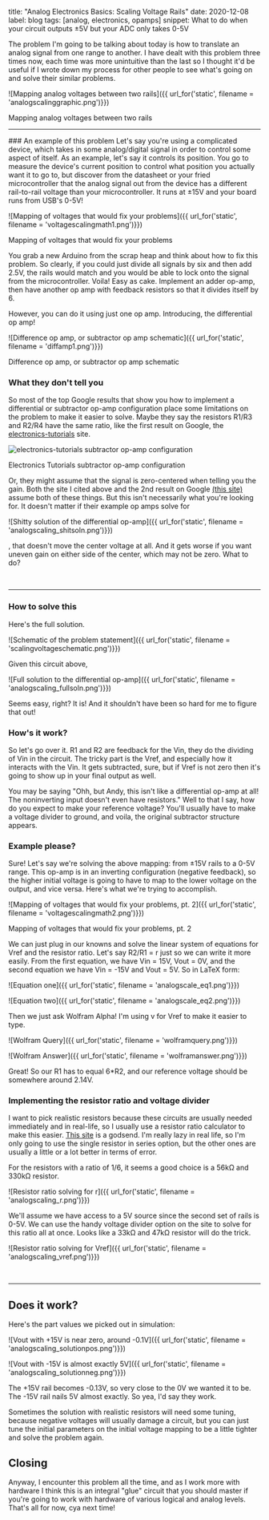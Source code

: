 title: "Analog Electronics Basics: Scaling Voltage Rails"
date: 2020-12-08
label: blog
tags: [analog, electronics, opamps]
snippet: What to do when your circuit outputs ±5V but your ADC only takes 0-5V

The problem I'm going to be talking about today is how to translate an analog signal from one range to another. I have dealt with this problem three times now, each time was more unintuitive than the last so I thought it'd be useful if I wrote down my process for other people to see what's going on and solve their similar problems. 

![Mapping analog voltages between two rails]({{ url_for('static', filename = 'analogscalinggraphic.png')}})
<p class="caption">Mapping analog voltages between two rails</p>

<hr>
### An example of this problem
Let's say you're using a complicated device, which takes in some analog/digital signal in order to control some aspect of itself. As an example, let's say it controls its position. You go to measure the device's current position to control what position you actually want it to go to, but discover from the datasheet or your fried microcontroller that the analog signal out from the device has a different rail-to-rail voltage than your microcontroller. It runs at ±15V and your board runs from USB's 0-5V! 

![Mapping of voltages that would fix your problems]({{ url_for('static', filename = 'voltagescalingmath1.png')}})
<p class="caption">Mapping of voltages that would fix your problems</p>

You grab a new Arduino from the scrap heap and think about how to fix this problem. So clearly, if you could just divide all signals by six and then add 2.5V, the rails would match and you would be able to lock onto the signal from the microcontroller. Voila! Easy as cake. Implement an adder op-amp, then have another op amp with feedback resistors so that it divides itself by 6. 

However, you can do it using just one op amp. Introducing, the differential op amp!

![Difference op amp, or subtractor op amp schematic]({{ url_for('static', filename = 'diffamp1.png')}})
<p class="caption">Difference op amp, or subtractor op amp schematic</p>

### What they don't tell you 

So most of the top Google results that show you how to implement a differential or subtractor op-amp configuration place some limitations on the problem to make it easier to solve. Maybe they say the resistors R1/R3 and R2/R4 have the same ratio, like the first result on Google, the [electronics-tutorials](https://www.electronics-tutorials.ws/opamp/opamp_5.html) site.

![electronics-tutorials subtractor op-amp configuration](https://www.electronicshub.org/wp-content/uploads/2015/01/1.-Differential-amplifier-circuit.jpg)
<p class="caption">Electronics Tutorials subtractor op-amp configuration</p>

Or, they might assume that the signal is zero-centered when telling you the gain. Both the site I cited above and the 2nd result on Google [(this site)](https://www.electronicshub.org/differential-amplifier/) assume both of these things. But this isn't necessarily what you're looking for. It doesn't matter if their example op amps solve for 


![Shitty solution of the differential op-amp]({{ url_for('static', filename = 'analogscaling_shitsoln.png')}})

, that doesn't move the center voltage at all. And it gets worse if you want uneven gain on either side of the center, which may not be zero. What to do?

<br>
<hr>

### How to solve this 
Here's the full solution.

![Schematic of the problem statement]({{ url_for('static', filename = 'scalingvoltageschematic.png')}})

Given this circuit above, 


![Full solution to the differential op-amp]({{ url_for('static', filename = 'analogscaling_fullsoln.png')}})

Seems easy, right? It is! And it shouldn't have been so hard for me to figure that out!

### How's it work?
So let's go over it. R1 and R2 are feedback for the Vin, they do the dividing of Vin in the circuit. The tricky part is the Vref, and especially how it interacts with the Vin. It gets subtracted, sure, but if Vref is not zero then it's going to show up in your final output as well. 

You may be saying "Ohh, but Andy, this isn't like a differential op-amp at all! The noninverting input doesn't even have resistors." Well to that I say, how do you expect to make your reference voltage? You'll usually have to make a voltage divider to ground, and voila, the original subtractor structure appears.

### Example please? 
Sure! Let's say we're solving the above mapping: from ±15V rails to a 0-5V range. This op-amp is in an inverting configuration (negative feedback), so the higher initial voltage is going to have to map to the lower voltage on the output, and vice versa. Here's what we're trying to accomplish.

![Mapping of voltages that would fix your problems, pt. 2]({{ url_for('static', filename = 'voltagescalingmath2.png')}})
<p class="caption">Mapping of voltages that would fix your problems, pt. 2</p>

We can just plug in our knowns and solve the linear system of equations for Vref and the resistor ratio. Let's say R2/R1 = r just so we can write it more easily. From the first equation, we have Vin = 15V, Vout = 0V, and the second equation we have Vin = -15V and Vout = 5V. So in LaTeX form:

![Equation one]({{ url_for('static', filename = 'analogscale_eq1.png')}})

![Equation two]({{ url_for('static', filename = 'analogscale_eq2.png')}})

Then we just ask Wolfram Alpha! I'm using v for Vref to make it easier to type.

![Wolfram Query]({{ url_for('static', filename = 'wolframquery.png')}})

![Wolfram Answer]({{ url_for('static', filename = 'wolframanswer.png')}})

Great! So our R1 has to equal 6*R2, and our reference voltage should be somewhere around 2.14V. 

### Implementing the resistor ratio and voltage divider
I want to pick realistic resistors because these circuits are usually needed immediately and in real-life, so I usually use a resistor ratio calculator to make this easier. [This site](http://jansson.us/resistors.html) is a godsend. I'm really lazy in real life, so I'm only going to use the single resistor in series option, but the other ones are usually a little or a lot better in terms of error. 

For the resistors with a ratio of 1/6, it seems a good choice is a 56kΩ and 330kΩ resistor. 

![Resistor ratio solving for r]({{ url_for('static', filename = 'analogscaling_r.png')}})

We'll assume we have access to a 5V source since the second set of rails is 0-5V. We can use the handy voltage divider option on the site to solve for this ratio all at once. Looks like a 33kΩ and 47kΩ resistor will do the trick. 

![Resistor ratio solving for Vref]({{ url_for('static', filename = 'analogscaling_vref.png')}})

<br><hr>
## Does it work?
Here's the part values we picked out in simulation:

![Vout with +15V is near zero, around -0.1V]({{ url_for('static', filename = 'analogscaling_solutionpos.png')}})

![Vout with -15V is almost exactly 5V]({{ url_for('static', filename = 'analogscaling_solutionneg.png')}})

The +15V rail becomes -0.13V, so very close to the 0V we wanted it to be. The -15V rail nails 5V almost exactly. So yea, I'd say they work. 

Sometimes the solution with realistic resistors will need some tuning, because negative voltages will usually damage a circuit, but you can just tune the initial parameters on the initial voltage mapping to be a little tighter and solve the problem again. 

## Closing
Anyway, I encounter this problem all the time, and as I work more with hardware I think this is an integral "glue" circuit that you should master if you're going to work with hardware of various logical and analog levels. That's all for now, cya next time!

